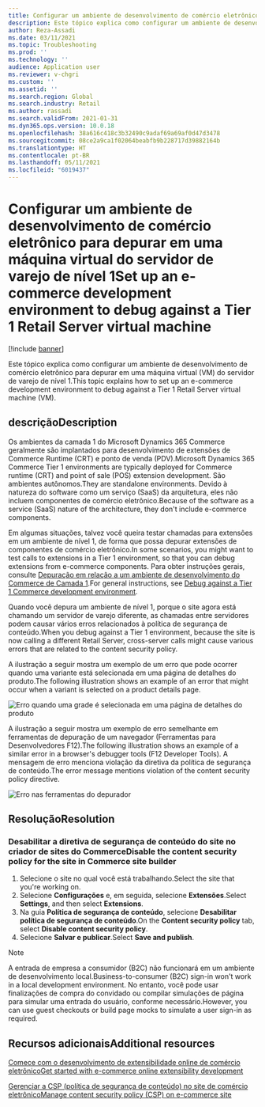 ```yaml
---
title: Configurar um ambiente de desenvolvimento de comércio eletrônico para depurar em uma máquina virtual do servidor de varejo de nível 1
description: Este tópico explica como configurar um ambiente de desenvolvimento de comércio eletrônico para depurar em uma máquina virtual (VM) do servidor de varejo de nível 1.
author: Reza-Assadi
ms.date: 03/11/2021
ms.topic: Troubleshooting
ms.prod: ''
ms.technology: ''
audience: Application user
ms.reviewer: v-chgri
ms.custom: ''
ms.assetid: ''
ms.search.region: Global
ms.search.industry: Retail
ms.author: rassadi
ms.search.validFrom: 2021-01-31
ms.dyn365.ops.version: 10.0.18
ms.openlocfilehash: 38a616c418c3b32490c9adaf69a69af0d47d3478
ms.sourcegitcommit: 08ce2a9ca1f02064beabfb9b228717d39882164b
ms.translationtype: HT
ms.contentlocale: pt-BR
ms.lasthandoff: 05/11/2021
ms.locfileid: "6019437"
---
```

# <a name="set-up-an-e-commerce-development-environment-to-debug-against-a-tier-1-retail-server-virtual-machine"></a><span data-ttu-id="f7388-103">Configurar um ambiente de desenvolvimento de comércio eletrônico para depurar em uma máquina virtual do servidor de varejo de nível 1</span><span class="sxs-lookup"><span data-stu-id="f7388-103">Set up an e-commerce development environment to debug against a Tier 1 Retail Server virtual machine</span></span>

[!include [banner](../../includes/banner.md)]

<span data-ttu-id="f7388-104">Este tópico explica como configurar um ambiente de desenvolvimento de comércio eletrônico para depurar em uma máquina virtual (VM) do servidor de varejo de nível 1.</span><span class="sxs-lookup"><span data-stu-id="f7388-104">This topic explains how to set up an e-commerce development environment to debug against a Tier 1 Retail Server virtual machine (VM).</span></span>

## <a name="description"></a><span data-ttu-id="f7388-105">descrição</span><span class="sxs-lookup"><span data-stu-id="f7388-105">Description</span></span>

<span data-ttu-id="f7388-106">Os ambientes da camada 1 do Microsoft Dynamics 365 Commerce geralmente são implantados para desenvolvimento de extensões de Commerce Runtime (CRT) e ponto de venda (PDV).</span><span class="sxs-lookup"><span data-stu-id="f7388-106">Microsoft Dynamics 365 Commerce Tier 1 environments are typically deployed for Commerce runtime (CRT) and point of sale (POS) extension development.</span></span> <span data-ttu-id="f7388-107">São ambientes autônomos.</span><span class="sxs-lookup"><span data-stu-id="f7388-107">They are standalone environments.</span></span> <span data-ttu-id="f7388-108">Devido à natureza do software como um serviço (SaaS) da arquitetura, eles não incluem componentes de comércio eletrônico.</span><span class="sxs-lookup"><span data-stu-id="f7388-108">Because of the software as a service (SaaS) nature of the architecture, they don't include e-commerce components.</span></span>

<span data-ttu-id="f7388-109">Em algumas situações, talvez você queira testar chamadas para extensões em um ambiente de nível 1, de forma que possa depurar extensões de componentes de comércio eletrônico.</span><span class="sxs-lookup"><span data-stu-id="f7388-109">In some scenarios, you might want to test calls to extensions in a Tier 1 environment, so that you can debug extensions from e-commerce components.</span></span> <span data-ttu-id="f7388-110">Para obter instruções gerais, consulte [Depuração em relação a um ambiente de desenvolvimento do Commerce de Camada 1](../e-commerce-extensibility/debug-tier-1.md).</span><span class="sxs-lookup"><span data-stu-id="f7388-110">For general instructions, see [Debug against a Tier 1 Commerce development environment](../e-commerce-extensibility/debug-tier-1.md).</span></span>

<span data-ttu-id="f7388-111">Quando você depura um ambiente de nível 1, porque o site agora está chamando um servidor de varejo diferente, as chamadas entre servidores podem causar vários erros relacionados à política de segurança de conteúdo.</span><span class="sxs-lookup"><span data-stu-id="f7388-111">When you debug against a Tier 1 environment, because the site is now calling a different Retail Server, cross-server calls might cause various errors that are related to the content security policy.</span></span>

<span data-ttu-id="f7388-112">A ilustração a seguir mostra um exemplo de um erro que pode ocorrer quando uma variante está selecionada em uma página de detalhes do produto.</span><span class="sxs-lookup"><span data-stu-id="f7388-112">The following illustration shows an example of an error that might occur when a variant is selected on a product details page.</span></span>

![Erro quando uma grade é selecionada em uma página de detalhes do produto](media/unhandled-rejection-error.jpg)

<span data-ttu-id="f7388-114">A ilustração a seguir mostra um exemplo de erro semelhante em ferramentas de depuração de um navegador (Ferramentas para Desenvolvedores F12).</span><span class="sxs-lookup"><span data-stu-id="f7388-114">The following illustration shows an example of a similar error in a browser's debugger tools (F12 Developer Tools).</span></span> <span data-ttu-id="f7388-115">A mensagem de erro menciona violação da diretiva da política de segurança de conteúdo.</span><span class="sxs-lookup"><span data-stu-id="f7388-115">The error message mentions violation of the content security policy directive.</span></span>

![Erro nas ferramentas do depurador](media/debugger-tools-error.JPG)

## <a name="resolution"></a><span data-ttu-id="f7388-117">Resolução</span><span class="sxs-lookup"><span data-stu-id="f7388-117">Resolution</span></span>

### <a name="disable-the-content-security-policy-for-the-site-in-commerce-site-builder"></a><span data-ttu-id="f7388-118">Desabilitar a diretiva de segurança de conteúdo do site no criador de sites do Commerce</span><span class="sxs-lookup"><span data-stu-id="f7388-118">Disable the content security policy for the site in Commerce site builder</span></span>

1. <span data-ttu-id="f7388-119">Selecione o site no qual você está trabalhando.</span><span class="sxs-lookup"><span data-stu-id="f7388-119">Select the site that you're working on.</span></span>
1. <span data-ttu-id="f7388-120">Selecione **Configurações** e, em seguida, selecione **Extensões**.</span><span class="sxs-lookup"><span data-stu-id="f7388-120">Select **Settings**, and then select **Extensions**.</span></span>
1. <span data-ttu-id="f7388-121">Na guia **Política de segurança de conteúdo**, selecione **Desabilitar política de segurança de conteúdo**.</span><span class="sxs-lookup"><span data-stu-id="f7388-121">On the **Content security policy** tab, select **Disable content security policy**.</span></span>
1. <span data-ttu-id="f7388-122">Selecione **Salvar e publicar**.</span><span class="sxs-lookup"><span data-stu-id="f7388-122">Select **Save and publish**.</span></span>

> [!NOTE]
> <span data-ttu-id="f7388-123">A entrada de empresa a consumidor (B2C) não funcionará em um ambiente de desenvolvimento local.</span><span class="sxs-lookup"><span data-stu-id="f7388-123">Business-to-consumer (B2C) sign-in won't work in a local development environment.</span></span> <span data-ttu-id="f7388-124">No entanto, você pode usar finalizações de compra do convidado ou compilar simulações de página para simular uma entrada do usuário, conforme necessário.</span><span class="sxs-lookup"><span data-stu-id="f7388-124">However, you can use guest checkouts or build page mocks to simulate a user sign-in as required.</span></span>

## <a name="additional-resources"></a><span data-ttu-id="f7388-125">Recursos adicionais</span><span class="sxs-lookup"><span data-stu-id="f7388-125">Additional resources</span></span>

[<span data-ttu-id="f7388-126">Comece com o desenvolvimento de extensibilidade online de comércio eletrônico</span><span class="sxs-lookup"><span data-stu-id="f7388-126">Get started with e-commerce online extensibility development</span></span>](../e-commerce-extensibility/sdk-getting-started.md)

[<span data-ttu-id="f7388-127">Gerenciar a CSP (política de segurança de conteúdo) no site de comércio eletrônico</span><span class="sxs-lookup"><span data-stu-id="f7388-127">Manage content security policy (CSP) on e-commerce site</span></span>](../manage-csp.md)

